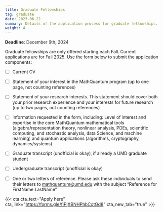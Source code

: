 ```yaml
---
title: Graduate Fellowships
tag: graduate
date: 2023-06-22
summary: Details of the application process for graduate fellowships.
weight: 4
---
```


__Deadline__: December 6th, 2024

Graduate fellowships are only offered starting each Fall. Current applications are for Fall 2025.
Use the form below to submit the application components:
- [ ] Current CV
- [ ] Statement of your interest in the MathQuantum program (up to one page, not counting references)
- [ ] Statement of your research interests. This statement should cover both your prior research experience and your interests for future research (up to two pages, not counting references)
- [ ] Information requested in the form, including: Level of interest and expertise in the core MathQuantum mathematical tools (algebra/representation theory, nonlinear analysis, PDEs, scientific computing, and stochastic analysis, data Science, and machine learning) and quantum applications (algorithms, cryptography, dynamics/systems)
- [ ] Graduate transcript (unofficial is okay), if already a UMD graduate student
- [ ] Undergraduate transcript (unofficial is okay)
- [ ] One or two letters of reference. Please ask these individuals to send their letters to mathquantum@umd.edu with the subject “Reference for FirstName LastName”


{{< cta cta_text="Apply here" cta_link="https://forms.gle/fiPjXBNHPhbCotGd8" cta_new_tab="true" >}}
